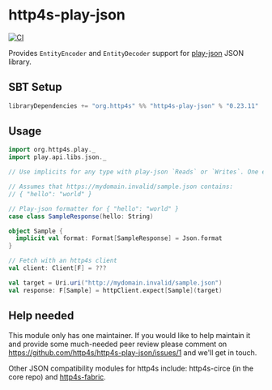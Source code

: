 # http4s-play-json
[![CI](https://github.com/http4s/http4s-play-json/actions/workflows/ci.yml/badge.svg)](https://github.com/http4s/http4s-play-json/actions/workflows/ci.yml)

Provides `EntityEncoder` and `EntityDecoder` support for [play-json](https://github.com/playframework/play-json) JSON library.

## SBT Setup
```sbt
libraryDependencies += "org.http4s" %% "http4s-play-json" % "0.23.11"
```

## Usage
```scala
import org.http4s.play._
import play.api.libs.json._

// Use implicits for any type with play-json `Reads` or `Writes`. One example:

// Assumes that https://mydomain.invalid/sample.json contains:
// { "hello": "world" }

// Play-json formatter for { "hello": "world" }
case class SampleResponse(hello: String)

object Sample {
  implicit val format: Format[SampleResponse] = Json.format
}

// Fetch with an http4s client
val client: Client[F] = ???

val target = Uri.uri("http://mydomain.invalid/sample.json")
val response: F[Sample] = httpClient.expect[Sample](target)
```

## Help needed

This module only has one maintainer. If you would like to help maintain it and provide some much-needed peer review please comment on https://github.com/http4s/http4s-play-json/issues/1 and we'll get in touch.

Other JSON compatibility modules for http4s include: http4s-circe (in the core repo) and [http4s-fabric](https://github.com/http4s/http4s-fabric).
